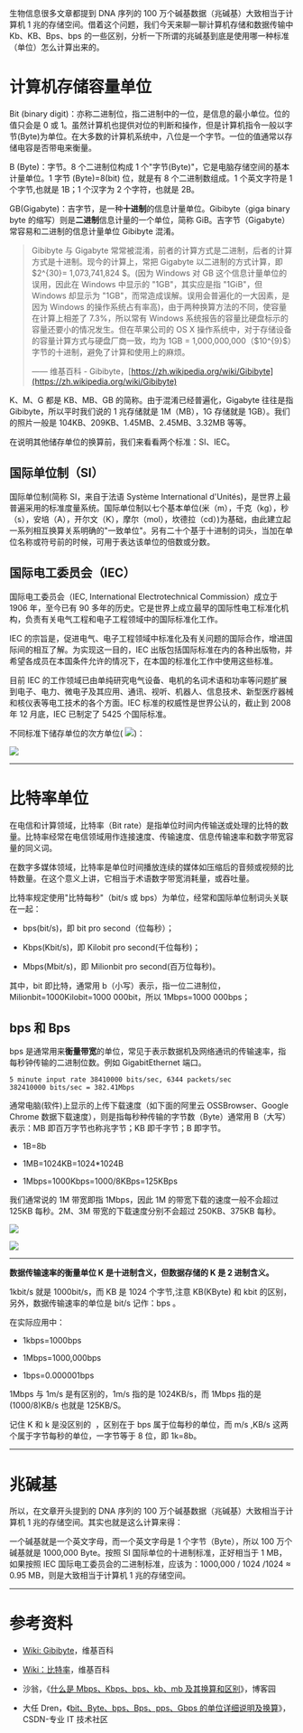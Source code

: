 生物信息很多文章都提到 DNA 序列的 100 万个碱基数据（兆碱基）大致相当于计算机 1 兆的存储空间。借着这个问题，我们今天来聊一聊计算机存储和数据传输中 Kb、KB、Bps、bps 的一些区别，分析一下所谓的兆碱基到底是使用哪一种标准（单位）怎么计算出来的。

# 计算机存储容量单位

Bit (binary digit)：亦称二进制位，指二进制中的一位，是信息的最小单位。位的值只会是 0 或 1。虽然计算机也提供对位的判断和操作，但是计算机指令一般以字节(Byte)为单位。在大多数的计算机系统中，八位是一个字节。一位的值通常以存储电容是否带电来衡量。

B (Byte)：字节。8 个二进制位构成 1 个"字节(Byte)"，它是电脑存储空间的基本计量单位。1 字节 (Byte)=8(bit) 位，就是有 8 个二进制数组成。1 个英文字符是 1 个字节,也就是 1B；1 个汉字为 2 个字符，也就是 2B。

GB(Gigabyte)：吉字节，是一种**十进制**的信息计量单位。Gibibyte（giga binary byte 的缩写）则是**二进制**信息计量的一个单位，简称 GiB。吉字节（Gigabyte）常容易和二进制的信息计量单位 Gibibyte 混淆。

> Gibibyte 与 Gigabyte 常常被混淆，前者的计算方式是二进制，后者的计算方式是十进制。现今的计算上，常把 Gigabyte 以二进制的方式计算，即 $2^{30}= 1,073,741,824 $。(因为 Windows 对 GB 这个信息计量单位的误用，因此在 Windows 中显示的 "1GB"，其实应是指 "1GiB"，但 Windows 却显示为 "1GB"，而常造成误解。误用会普遍化的一大因素，是因为 Windows 的操作系统占有率高)，由于两种换算方法的不同，使容量在计算上相差了 7.3%，所以常有 Windows 系统报告的容量比硬盘标示的容量还要小的情况发生。但在苹果公司的 OS X 操作系统中，对于存储设备的容量计算方式与硬盘厂商一致，均为 1GB = 1,000,000,000（$10^{9}$）字节的十进制，避免了计算和使用上的麻烦。
>
> —— 维基百科 - Gibibyte，[https://zh.wikipedia.org/wiki/Gibibyte](https://zh.wikipedia.org/wiki/Gibibyte)

K、M、G 都是 KB、MB、GB 的简称。由于混淆已经普遍化，Gigabyte 往往是指 Gibibyte，所以平时我们说的 1 兆存储就是 1M（MB），1G 存储就是 1GB）。我们的照片一般是 104KB、209KB、1.45MB、2.45MB、3.32MB 等等。

在说明其他储存单位的换算前，我们来看看两个标准：SI、IEC。

## 国际单位制（SI）

国际单位制(简称 SI，来自于法语 Système International d'Unités)，是世界上最普遍采用的标准度量系统。国际单位制以七个基本单位(米（m），千克（kg），秒（s），安培（A），开尔文（K），摩尔（mol），坎德拉（cd）)为基础，由此建立起一系列相互换算关系明确的"一致单位"。另有二十个基于十进制的词头，当加在单位名称或符号前的时候，可用于表达该单位的倍数或分数。

## 国际电工委员会（IEC）

国际电工委员会（IEC, International Electrotechnical Commission）成立于 1906 年，至今已有 90 多年的历史。它是世界上成立最早的国际性电工标准化机构，负责有关电气工程和电子工程领域中的国际标准化工作。

IEC 的宗旨是，促进电气、电子工程领域中标准化及有关问题的国际合作，增进国际间的相互了解。为实现这一目的，IEC 出版包括国际标准在内的各种出版物，并希望各成员在本国条件允许的情况下，在本国的标准化工作中使用这些标准。

目前 IEC 的工作领域已由单纯研究电气设备、电机的名词术语和功率等问题扩展到电子、电力、微电子及其应用、通讯、视听、机器人、信息技术、新型医疗器械和核仪表等电工技术的各个方面。IEC 标准的权威性是世界公认的，截止到 2008 年 12 月底，IEC 已制定了 5425 个国际标准。

不同标准下储存单位的次方单位( ![](https://shub-1251708715.cos.ap-guangzhou.myqcloud.com/elog-docs-images/FrXn5nTObKu9MU1jDbLdoibArxwu.svg))：

![](https://shub-1251708715.cos.ap-guangzhou.myqcloud.com/elog-docs-images/FsojVSsQUOWK6Kk_zByA2VnKyRXr.png)

---

# 比特率单位

在电信和计算领域，比特率（Bit rate）是指单位时间内传输送或处理的比特的数量。比特率经常在电信领域用作连接速度、传输速度、信息传输速率和数字带宽容量的同义词。

在数字多媒体领域，比特率是单位时间播放连续的媒体如压缩后的音频或视频的比特数量。在这个意义上讲，它相当于术语数字带宽消耗量，或吞吐量。

比特率规定使用"比特每秒"（bit/s 或 bps）为单位，经常和国际单位制词头关联在一起：

- bps(bit/s)，即 bit pro second（位每秒）；

- Kbps(Kbit/s)，即 Kilobit pro second(千位每秒)；

- Mbps(Mbit/s)，即 Milionbit pro second(百万位每秒)。

其中，bit 即比特，通常用 b（小写）表示，指一位二进制位，Milionbit=1000Kilobit=1000 000bit，所以 1Mbps=1000 000bps；

## bps 和 Bps

bps 是通常用来**衡量带宽**的单位，常见于表示数据机及网络通讯的传输速率，指每秒钟传输的二进制位数。例如 GigabitEthernet 端口。

```
5 minute input rate 38410000 bits/sec, 6344 packets/sec
382410000 bits/sec = 382.41Mbps
```

通常电脑(软件)上显示的上传下载速度（如下面的阿里云 OSSBrowser、Google Chrome 数据下载速度），则是指每秒种传输的字节数（Byte）通常用 B（大写）表示：MB 即百万字节也称兆字节；KB 即千字节；B 即字节。

- 1B=8b

- 1MB=1024KB=1024\*1024B

- 1Mbps=1000Kbps=1000/8KBps=125KBps

我们通常说的 1M 带宽即指 1Mbps，因此 1M 的带宽下载的速度一般不会超过 125KB 每秒。2M、3M 带宽的下载速度分别不会超过 250KB、375KB 每秒。

![](https://note-db.oss-cn-shenzhen.aliyuncs.com/2018/10/16-Tue/ossbrowser_upload.png/bioinit#width=)

![](https://note-db.oss-cn-shenzhen.aliyuncs.com/2018/10/16-Tue/chrome_download_1.png/bioinit#width=)

---

**数据传输速率的衡量单位 K 是十进制含义，但数据存储的 K 是 2 进制含义。**

1kbit/s 就是 1000bit/s，而 KB 是 1024 个字节,注意 KB(KByte) 和 kbit 的区别，另外，数据传输速率的单位是 bit/s 记作：bps 。

在实际应用中：

- 1kbps=1000bps

- 1Mbps=1000,000bps

- 1bps=0.000001bps

1Mbps 与 1m/s 是有区别的，1m/s 指的是 1024KB/s，而 1Mbps 指的是(1000/8)KB/s 也就是 125KB/S。

记住 K 和 k 是没区别的  ，区别在于 bps 属于位每秒的单位，而 m/s ,KB/s 这两个属于字节每秒的单位，一字节等于 8 位，即 1k=8b。

---

# 兆碱基

所以，在文章开头提到的 DNA 序列的 100 万个碱基数据（兆碱基）大致相当于计算机 1 兆的存储空间。其实也就是这么计算来得：

一个碱基就是一个英文字母，而一个英文字母是 1 个字节（Byte），所以 100 万个碱基就是 1000,000 Byte。按照 SI 国际单位的十进制标准，正好相当于 1 MB，如果按照 IEC 国际电工委员会的二进制标准，应该为：1000,000 / 1024 /1024 ≈ 0.95 MB，则是大致相当于计算机 1 兆的存储空间。

---

# 参考资料

- [Wiki: Gibibyte](https://zh.wikipedia.org/wiki/Gibibyte)，维基百科

- [Wiki：比特率](https://zh.wikipedia.org/wiki/%E6%AF%94%E7%89%B9%E7%8E%87)，维基百科

- 沙翁，《[什么是 Mbps、Kbps、bps、kb、mb 及其换算和区别](https://www.cnblogs.com/shaweng/p/3816985.html)》，博客园

- 大任 Dren，《[bit、Byte、bps、Bps、pps、Gbps 的单位详细说明及换算](https://blog.csdn.net/a9254778/article/details/8513086)》，CSDN-专业 IT 技术社区
